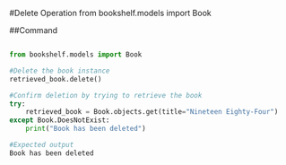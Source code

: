 #Delete Operation
from bookshelf.models import Book

##Command 
``` python

from bookshelf.models import Book

#Delete the book instance
retrieved_book.delete()

#Confirm deletion by trying to retrieve the book
try:
    retrieved_book = Book.objects.get(title="Nineteen Eighty-Four")
except Book.DoesNotExist:
    print("Book has been deleted")

#Expected output
Book has been deleted 